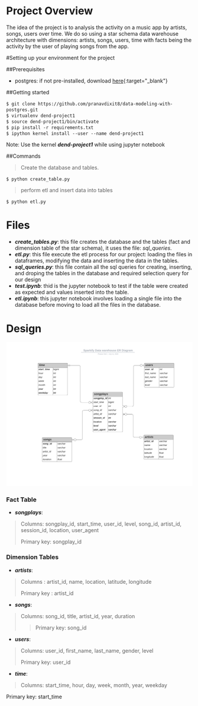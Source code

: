 # Project Overview

The idea of the project is to analysis the activity on a music app by artists, songs, users over time. We do so using a star schema data warehouse architecture with dimensions: artists, songs, users, time with facts being the activity by the user of playing songs from the app.

#Setting up your environment for the project

##Prerequisites
- postgres: if not pre-installed, download [here](https://www.postgresql.org/download/){:target="_blank"}

##Getting started
```
$ git clone https://github.com/pranavdixit8/data-modeling-with-postgres.git
$ virtualenv dend-project1
$ source dend-project1/bin/activate
$ pip install -r requirements.txt 
$ ipython kernel install --user --name dend-project1 
```
Note: Use the kernel ***dend-project1*** while using jupyter notebook

##Commands

>Create the database and tables.
```
$ python create_table.py
```
 
>perform etl and insert data into tables
```
$ python etl.py
```

# Files

 - ***create_tables.py***: this file creates the database and the tables (fact and dimension table of the star schema), it uses the file: *sql_queries*.
 - ***etl.py***: this file execute the etl process for our project: loading the files in dataframes, modifying the data and inserting the data in the tables.
 - ***sql_queries.py***: this file contain all the sql queries for creating, inserting, and droping the tables in the database and required selection query for our design
 - ***test.ipynb***: thid is the jupyter notebook to test if the table were created as expected and values inserted into the table.
 - ***etl.ipynb***: this jupyter notebook involves loading a single file into the database before moving to load all the files in the database.





# Design


![](Sparkify%20Data%20warehouse%20ER%20Diagram.png)

### Fact Table

 - ***songplays***: 
 > Columns: songplay_id, start_time, user_id, level, song_id, artist_id, session_id, location, user_agent
 > >
 > Primary key: songplay_id

### Dimension Tables

 - ***artists***:
 > Columns : artist_id, name, location, latitude, longitude
 > >
 >Primary key : artist_id
 
 - ***songs***:
 > Columns: song_id, title, artist_id, year, duration
 > >
 > >Primary key: song_id
 
 - ***users***:
 > Columns: user_id, first_name, last_name, gender, level
 > >
 > Primary key: user_id
 
 - ***time***:
 > Columns: start_time, hour, day, week, month, year, weekday
 > >
 Primary key: start_time
 

 
 